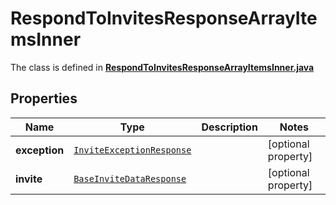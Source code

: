 

# RespondToInvitesResponseArrayItemsInner

The class is defined in **[RespondToInvitesResponseArrayItemsInner.java](../../src/main/java/org/openapitools/model/RespondToInvitesResponseArrayItemsInner.java)**

## Properties

Name | Type | Description | Notes
------------ | ------------- | ------------- | -------------
**exception** | [`InviteExceptionResponse`](InviteExceptionResponse.md) |  |  [optional property]
**invite** | [`BaseInviteDataResponse`](BaseInviteDataResponse.md) |  |  [optional property]




